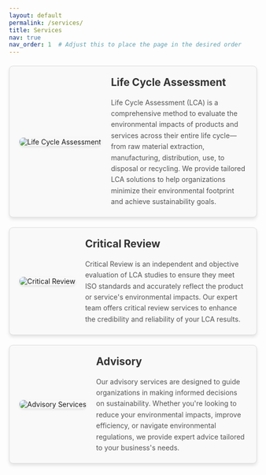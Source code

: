 ```yaml
---
layout: default
permalink: /services/
title: Services
nav: true
nav_order: 1  # Adjust this to place the page in the desired order
---
```


<style>
  .service-box {
    display: flex;
    flex-wrap: wrap;
    align-items: center;
    justify-content: space-between;
    margin: 20px 0;
    padding: 20px;
    border: 1px solid #ddd;
    border-radius: 8px;
    background-color: #f9f9f9;
    box-shadow: 0 4px 6px rgba(0, 0, 0, 0.1);
  }

  .service-box img {
    max-width: 200px;
    margin-right: 20px;
    border-radius: 8px;
    box-shadow: 0 2px 4px rgba(0, 0, 0, 0.1);
  }

  .service-box-content {
    flex: 1;
  }

  .service-box-content h2 {
    margin-top: 0;
    color: #333;
  }

  .service-box-content p {
    margin: 10px 0 0;
    line-height: 1.6;
    color: #555;
  }
</style>

<div class="services">
  <!-- Service 1: Life Cycle Assessment -->
  <div class="service-box">
    <img src="/assets/img/lca-placeholder.jpg" alt="Life Cycle Assessment" />
    <div class="service-box-content">
      <h2>Life Cycle Assessment</h2>
      <p>
        Life Cycle Assessment (LCA) is a comprehensive method to evaluate the environmental impacts of products and services across their entire life cycle—from raw material extraction, manufacturing, distribution, use, to disposal or recycling. We provide tailored LCA solutions to help organizations minimize their environmental footprint and achieve sustainability goals.
      </p>
    </div>
  </div>

  <!-- Service 2: Critical Review -->
  <div class="service-box">
    <img src="/assets/img/critical-review-placeholder.jpg" alt="Critical Review" />
    <div class="service-box-content">
      <h2>Critical Review</h2>
      <p>
        Critical Review is an independent and objective evaluation of LCA studies to ensure they meet ISO standards and accurately reflect the product or service's environmental impacts. Our expert team offers critical review services to enhance the credibility and reliability of your LCA results.
      </p>
    </div>
  </div>

  <!-- Service 3: Advisory -->
  <div class="service-box">
    <img src="/assets/img/advisory-placeholder.jpg" alt="Advisory Services" />
    <div class="service-box-content">
      <h2>Advisory</h2>
      <p>
        Our advisory services are designed to guide organizations in making informed decisions on sustainability. Whether you're looking to reduce your environmental impacts, improve efficiency, or navigate environmental regulations, we provide expert advice tailored to your business's needs.
      </p>
    </div>
  </div>
</div>
